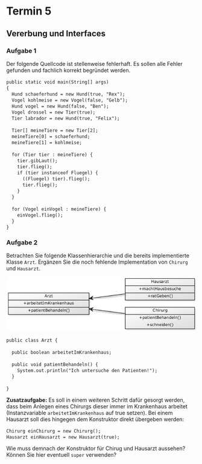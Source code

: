 # Termin 5

## Vererbung und Interfaces

### Aufgabe 1
Der folgende Quellcode ist stellenweise fehlerhaft. Es sollen alle Fehler gefunden und fachlich korrekt begründet werden.

    public static void main(String[] args) 
    {
      Hund schaeferhund = new Hund(true, "Rex"); 
      Vogel kohlmeise = new Vogel(false, "Gelb"); 
      Hund vogel = new Hund(false, "Ben");
      Vogel drossel = new Tier(true);
      Tier labrador = new Hund(true, "Felix");
    
      Tier[] meineTiere = new Tier[2];
      meineTiere[0] = schaeferhund; 
      meineTiere[1] = kohlmeise;
      
      for (Tier tier : meineTiere) { 
        tier.gibLaut();
        tier.flieg();
        if (tier instanceof Fluegel) {
          ((Fluegel) tier).flieg();
          tier.flieg();
        }
      }
    
      for (Vogel einVogel : meineTiere) { 
        einVogel.flieg();
      } 
    }

### Aufgabe 2
Betrachten Sie folgende Klassenhierarchie und die bereits implementierte Klasse `Arzt`. Ergänzen Sie die noch fehlende Implementation von `Chirurg` und `Hausarzt`.

![](class_diagram.png)

    public class Arzt {

      public boolean arbeitetImKrankenhaus;

      public void patientBehandeln() {
        System.out.println("Ich untersuche den Patienten!");
      }

    }

__Zusatzaufgabe:__
Es soll in einem weiteren Schritt dafür gesorgt werden, dass beim Anlegen eines Chirurgs dieser immer im Krankenhaus arbeitet (Instanzvariable `arbeitetImKrankenhaus` auf true setzen). Bei einem Hausarzt soll dies hingegen dem Konstruktor direkt übergeben werden:

    Chirurg einChirurg = new Chirurg();
    Hausarzt einHausarzt = new Hausarzt(true);

Wie muss demnach der Konstruktor für Chirug und Hausarzt aussehen? Können Sie hier eventuell `super` verwenden?


